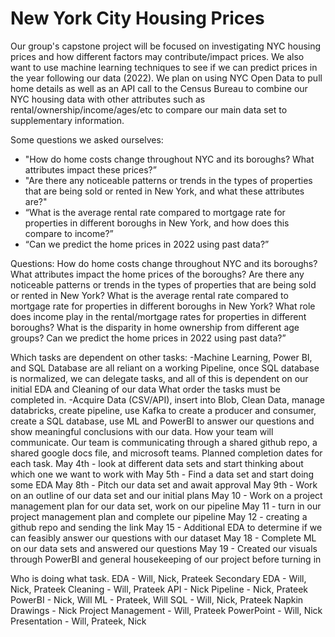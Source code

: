 # New York City Housing Prices
Our group's capstone project will be focused on investigating NYC housing prices and how different factors may contribute/impact prices. We also want to use machine learning techniques to see if we can predict prices in the year following our data (2022). We plan on using NYC Open Data to pull home details as well as an API call to the Census Bureau to combine our NYC housing data with other attributes such as rental/ownership/income/ages/etc to compare our main data set to supplementary information.

Some questions we asked ourselves:
* "How do home costs change throughout NYC and its boroughs? What attributes impact these prices?”
* "Are there any noticeable patterns or trends in the types of properties that are being sold or rented in New York, and what these attributes are?"
* “What is the average rental rate compared to mortgage rate for properties in different boroughs in New York, and how does this compare to income?”
* “Can we predict the home prices in 2022 using past data?”

Questions:
How do home costs change throughout NYC and its boroughs? 
What attributes impact the home prices of the boroughs?
Are there any noticeable patterns or trends in the types of properties that are being sold or rented in New York? 
What is the average rental rate compared to mortgage rate for properties in different boroughs in New York? 
What role does income play in the rental/mortgage rates for properties in different boroughs?
What is the disparity in home ownership from different age groups?
Can we predict the home prices in 2022 using past data?”


Which tasks are dependent on other tasks:
-Machine Learning, Power BI, and SQL Database are all reliant on a working Pipeline, once SQL database is normalized, we can delegate tasks, and all of this is dependent on our initial EDA and Cleaning of our data
What order the tasks must be completed in.
-Acquire Data (CSV/API), insert into Blob, Clean Data, manage databricks, create pipeline, use Kafka to create a producer and consumer, create a SQL database, use ML and PowerBI to answer our questions and show meaningful conclusions with our data.
How your team will communicate.
Our team is communicating through a shared github repo, a shared google docs file, and microsoft teams. 
Planned completion dates for each task.
May 4th - look at different data sets and start thinking about which one we want to work with
May 5th - Find a data set and start doing some EDA
May 8th - Pitch our data set and await approval
May 9th - Work on an outline of our data set and our initial plans
May 10 - Work on a project management plan for our data set, work on our pipeline
May 11 - turn in our project management plan and complete our pipeline
May 12 - creating a github repo and sending the link
May 15 - Additional EDA to determine if we can feasibly answer our questions with our dataset
May 18 - Complete ML on our data sets and answered our questions
May 19 - Created our visuals through PowerBI and general housekeeping of our project before turning in


Who is doing what task.
EDA - Will, Nick, Prateek
Secondary EDA - Will, Nick, Prateek
Cleaning - Will, Prateek
API - Nick
Pipeline - Nick, Prateek
PowerBI - Nick, Will
ML - Prateek, Will
SQL - Will, Nick, Prateek
Napkin Drawings - Nick
Project Management - Will, Prateek
PowerPoint - Will, Nick
Presentation - Will, Prateek, Nick
